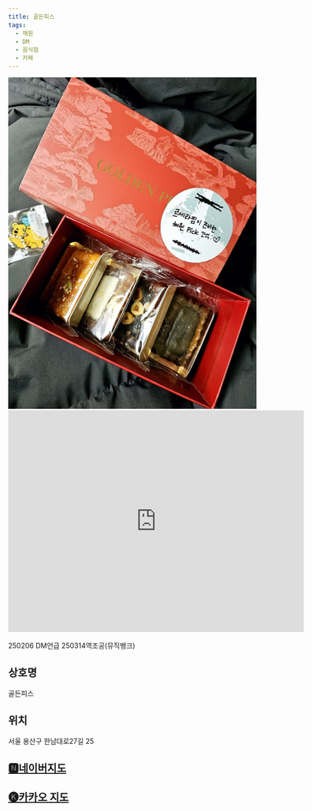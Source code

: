 ```yaml
---
title: 골든피스
tags:
  - 채원
  - DM
  - 음식점
  - 카페
---
```

<img src="assets/1741925536.jpg">
<iframe src="https://www.google.com/maps/embed?pb=!1m18!1m12!1m3!1d3163.7298730659068!2d127.00065011335336!3d37.537864471929474!2m3!1f0!2f0!3f0!3m2!1i1024!2i768!4f13.1!3m3!1m2!1s0x357ca3df141f8b79%3A0xc104bb3d2d62abfe!2z6rOo65Og7ZS87Iqk!5e0!3m2!1sko!2skr!4v1742052914972!5m2!1sko!2skr" width="600" height="450" style="border:0;" allowfullscreen="" loading="lazy" referrerpolicy="no-referrer-when-downgrade"></iframe>

250206 DM언급
250314역조공(뮤직뱅크)

## 상호명
골든피스

## 위치
서울 용산구 한남대로27길 25


## [🅽네이버지도](https://naver.me/FdCxQGKm)

## [🅚카카오 지도](https://place.map.kakao.com/433886515)